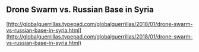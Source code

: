 ## Drone Swarm vs. Russian Base in Syria
  
  [http://globalguerrillas.typepad.com/globalguerrillas/2018/01/drone-swarm-vs-russian-base-in-syria.html](http://globalguerrillas.typepad.com/globalguerrillas/2018/01/drone-swarm-vs-russian-base-in-syria.html)